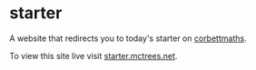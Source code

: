 # starter
A website that redirects you to today's starter on [corbettmaths](http://corbettmaths.com).

To view this site live visit [starter.mctrees.net](https://starter.mctrees.net).
